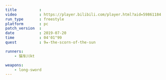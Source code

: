 ```yaml
---
title          :
video          : https://player.bilibili.com/player.html?aid=59861184
run_type       : freestyle
platform       : pc
patch_version  : 
date           : 2019-07-20
time           : 04'01"99
quest          : 9★-the-scorn-of-the-sun

runners:
    - 猫车川kt

weapons:
    - long-sword
---
```

